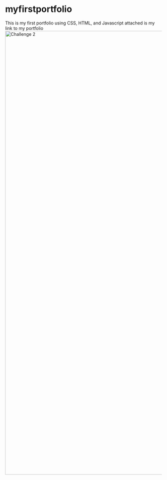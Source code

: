 # myfirstportfolio
This is my first portfolio using CSS, HTML, and Javascript 
attached is my link to my portfolio
<img width="1426" alt="Challenge 2" src="https://user-images.githubusercontent.com/109707981/184284172-e6ccdfee-44e1-48ac-9aac-f5d4e5ec87c1.png">

